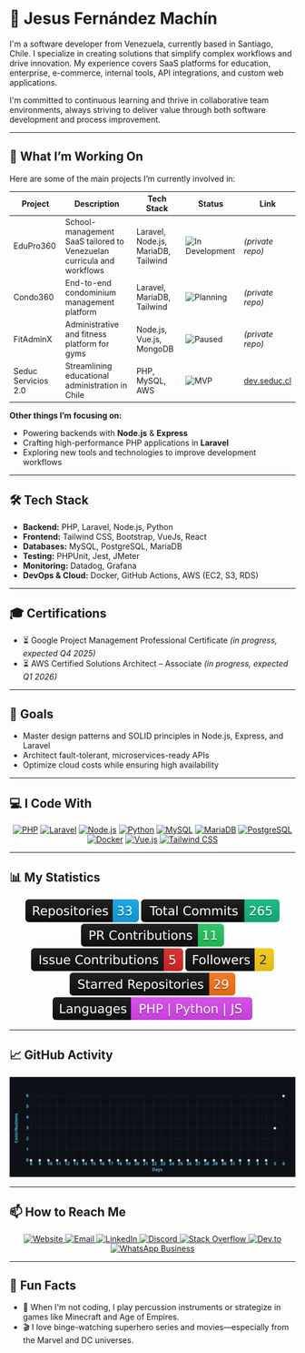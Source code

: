# 👋 Jesus Fernández Machín

I'm a software developer from Venezuela, currently based in Santiago, Chile. I specialize in creating solutions that simplify complex workflows and drive innovation. My experience covers SaaS platforms for education, enterprise, e-commerce, internal tools, API integrations, and custom web applications.

I'm committed to continuous learning and thrive in collaborative team environments, always striving to deliver value through both software development and process improvement.

---

## 🚀 What I’m Working On

Here are some of the main projects I’m currently involved in:

| Project         | Description                                                  | Tech Stack                    | Status                                    | Link                                 |
| --------------- | ------------------------------------------------------------ | ----------------------------- | ----------------------------------------- | ------------------------------------ |
| EduPro360       | School-management SaaS tailored to Venezuelan curricula and workflows | Laravel, Node.js, MariaDB, Tailwind | ![In Development](https://img.shields.io/badge/status-development-blue) | *(private repo)* |
| Condo360        | End-to-end condominium management platform                   | Laravel, MariaDB, Tailwind      | ![Planning](https://img.shields.io/badge/status-planning-lightgrey)         | *(private repo)* |
| FitAdminX       | Administrative and fitness platform for gyms                 | Node.js, Vue.js, MongoDB        | ![Paused](https://img.shields.io/badge/status-paused-yellow)                | *(private repo)* |
| Seduc Servicios 2.0 | Streamlining educational administration in Chile        | PHP, MySQL, AWS               | ![MVP](https://img.shields.io/badge/status-MVP-success)                     | [dev.seduc.cl](https://dev.seduc.cl) |

**Other things I’m focusing on:**
- Powering backends with **Node.js** & **Express**
- Crafting high-performance PHP applications in **Laravel**
- Exploring new tools and technologies to improve development workflows

---

## 🛠️ Tech Stack

- **Backend:** PHP, Laravel, Node.js, Python  
- **Frontend:** Tailwind CSS, Bootstrap, VueJs, React
- **Databases:** MySQL, PostgreSQL, MariaDB  
- **Testing:** PHPUnit, Jest, JMeter
- **Monitoring:** Datadog, Grafana  
- **DevOps & Cloud:** Docker, GitHub Actions, AWS (EC2, S3, RDS)

---

## 🎓 Certifications

- ⏳ Google Project Management Professional Certificate _(in progress, expected Q4 2025)_  
- ⏳ AWS Certified Solutions Architect – Associate _(in progress, expected Q1 2026)_

---

## 🎯 Goals

- Master design patterns and SOLID principles in Node.js, Express, and Laravel  
- Architect fault-tolerant, microservices-ready APIs  
- Optimize cloud costs while ensuring high availability

---

## 💻 I Code With

<div align="center">
  <a href="https://www.php.net/"><img src="https://img.shields.io/badge/PHP-8.3%2B-3B82F6?logo=php&logoColor=white&labelColor=101010" alt="PHP" /></a>
  <a href="https://laravel.com/"><img src="https://img.shields.io/badge/Laravel-11.x-F97316?logo=laravel&logoColor=white&labelColor=101010" alt="Laravel" /></a>
  <a href="https://nodejs.org/"><img src="https://img.shields.io/badge/Node.js-16.x-22C55E?logo=node.js&logoColor=white&labelColor=101010" alt="Node.js" /></a>
  <a href="https://www.python.org/"><img src="https://img.shields.io/badge/Python-3.x-3776AB?logo=python&logoColor=white&labelColor=101010" alt="Python" /></a>
  <a href="https://www.mysql.com/"><img src="https://img.shields.io/badge/MySQL-8.x-4479A1?logo=mysql&logoColor=white&labelColor=101010" alt="MySQL" /></a>
  <a href="https://mariadb.org/"><img src="https://img.shields.io/badge/MariaDB-10.x-003545?logo=mariadb&logoColor=white&labelColor=101010" alt="MariaDB" /></a>
  <a href="https://www.postgresql.org/"><img src="https://img.shields.io/badge/PostgreSQL-13.x-336791?logo=postgresql&logoColor=white&labelColor=101010" alt="PostgreSQL" /></a>
  <a href="https://www.docker.com/"><img src="https://img.shields.io/badge/Docker-24.x-2496ED?logo=docker&logoColor=white&labelColor=101010" alt="Docker" /></a>
  <a href="https://vuejs.org/"><img src="https://img.shields.io/badge/Vue.js-3.x-4FC08D?logo=vue.js&logoColor=white&labelColor=101010" alt="Vue.js" /></a>
  <a href="https://tailwindcss.com/"><img src="https://img.shields.io/badge/Tailwind_CSS-3.x-38B2AC?logo=tailwind-css&logoColor=white&labelColor=101010" alt="Tailwind CSS" /></a>
</div>

---

## 📊 My Statistics

<div align="center">
  <img src="./badges/public-repos.svg" alt="Repositories" title="Repositories" />
  <img src="./badges/total-commits.svg" alt="Total Commits" title="Total Commits"" />
  <img src="./badges/pr-contrib.svg" alt="PR Contributions" title="PR Contributions" />
  <img src="./badges/issue-contrib.svg" alt="Issue Contributions" title="Issue Contributions"  />
  <img src="./badges/followers.svg" alt="Followers" title="Followers" />
  <img src="./badges/starred.svg" alt="Starred Repositories" title="Starred Repositories" />
  <img src="./badges/languages.svg" alt="Languages" title="Languages"  />
</div>

---

## 📈 GitHub Activity

<div align="center">
  <img src="./README-activity.svg" alt="GitHub Activity Graph" style="max-width: 100%; height: auto;" />
</div>

---

## 📫 How to Reach Me

<div align="center">
  <a href="https://id3a.cl">
    <img src="https://img.shields.io/badge/Website-id3a.cl-F97316?logo=google-chrome&logoColor=white&labelColor=101010" alt="Website" />
  </a>
  <a href="mailto:jesus@id3a.cl">
    <img src="https://img.shields.io/badge/Email-jesus@id3a.cl-D44638?logo=gmail&logoColor=white&labelColor=101010" alt="Email" />
  </a>
  <a href="https://www.linkedin.com/in/jesusfernandezmachin/">
    <img src="https://img.shields.io/badge/LinkedIn-jesusfernandezmachin-0A66C2?logo=linkedin&logoColor=white&labelColor=101010" alt="LinkedIn" />
  </a>
  <a href="https://discord.com/users/1037436913063301120">
    <img src="https://img.shields.io/badge/Discord-jefm27-5865F2?logo=discord&logoColor=white&labelColor=101010" alt="Discord" />
  </a>
  <a href="https://stackoverflow.com/users/13946388/jesus-fernandez">
    <img src="https://img.shields.io/badge/StackOverflow-Jesus%20Fernandez-F48024?logo=stackoverflow&logoColor=white&labelColor=101010" alt="Stack Overflow" />
  </a>
  <a href="https://dev.to/jfernandez27">
    <img src="https://img.shields.io/badge/Dev.to-jfernandez27-0A0A0A?logo=dev.to&logoColor=white&labelColor=101010" alt="Dev.to" />
  </a>
  <a href="https://wa.me/56952246339">
    <img src="https://img.shields.io/badge/WhatsApp-%2B56%209%205224%206339-25D366?logo=whatsapp&logoColor=white&labelColor=101010" alt="WhatsApp Business" />
  </a>
</div>

---

## 🎵 Fun Facts

- 🥁 When I'm not coding, I play percussion instruments or strategize in games like Minecraft and Age of Empires.
- 🎬 I love binge-watching superhero series and movies—especially from the Marvel and DC universes.
